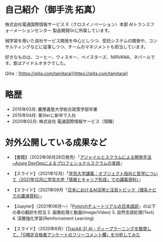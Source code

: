 # 自己紹介（御手洗 拓真）

株式会社電通国際情報サービス X（クロスイノベーション）本部 AIトランスフォーメーションセンター 製品開発Grに所属しています。

械学習を用いた自社サービス開発を中心としつつ、受託システムの開発や、コンサルティングなどに従事しつつ、チームのマネジメントも担当しています。

好きなものは、コーヒー、ウィスキー、ベイスターズ、NIRVANA、ネパールです。昔はアイドルオタクでした。

Qiita：[https://qiita.com/tamitarai](https://qiita.com/tamitarai)



# 略歴
- 2015年03月:  慶應義塾大学総合政策学部卒業
- 2015年04月:  某SIerに新卒で入社
- 2020年02月:  株式会社 電通国際情報サービス（現職）

# 対外公開している成果など

- 【書籍】（2022年06月28日発売）『[アジャイルとスクラムによる開発手法 ~Azure DevOpsによるプロフェショナルスクラムの実践](www.amazon.co.jp/dp/4839978778)』

- 【スライド】（2021年12月）「[学芸大学講義：オブジェクト指向と哲学について（2021年12月に学芸大学「情報とキャリア形成」での講義資料）](https://speakerdeck.com/isidaitc/ri-ben-niokeruaihuo-yong-falsezhuang-kuang-tozhu-mu-topituku-2021nian-10yue-fa-biao)」
- 【スライド】（2021年09月「[日本におけるAI活用と注目トピック（理系ナビでの講演資料）](https://speakerdeck.com/takumamitarai/li-xi-nabi-ri-ben-niokeruaihuo-yong-falsezhuang-kuang-tozhu-mu-topituku)」
- 【Jupyter】（2021年06月～）「[Pytorchチュートリアルの日本語訳](https://yutaroogawa.github.io/pytorch_tutorials_jp/)」の以下の章の翻訳を担当
  2. 画像処理と動画(Image/Video)
  3. 自然言語処理(Text)
  4. 深層強化学習(Reinforcement Learning)

- 【スライド】（2020年6月）[[Track4-3] AI・ディープラーニングを駆使して、「G検定合格者アンケートのフリーコメント欄」を分析してみた](https://www.slideshare.net/DeepLearningLab/track43-aig)



